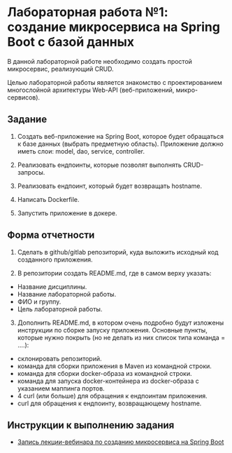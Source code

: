 # Лабораторная работа №1: создание микросервиса на Spring Boot с базой данных

В данной лабораторной работе необходимо создать простой микросервис, реализующий CRUD.

Целью лабораторной работы является знакомство с проектированием многослойной архитектуры Web-API (веб-приложений, микро-сервисов). 

## Задание

1. Создать веб-приложение на Spring Boot, которое будет обращаться к базе данных (выбрать предметную область). Приложение должно иметь слои: model, dao, service, controller.

2. Реализовать ендпоинты, которые позволят выполнять CRUD-запросы.

3. Реализовать ендпоинт, который будет возвращать hostname.

4. Написать Dockerfile.

5. Запустить приложение в докере.

## Форма отчетности

1. Сделать в github/gitlab репозиторий, куда выложить исходный код созданного приложения.

2. В репозитории создать README.md, где в самом верху указать:
* Название дисциплины.
* Название лабораторной работы.
* ФИО и группу.
* Цель лабораторной работы.

3. Дополнить README.md, в котором очень подробно будут изложены инструкции по сборке запуску приложения. Основные пункты, которые нужно покрыть (но не делать из них список типа команда = ....):

* склонировать репозиторий.
* команда для сборки приложения в Maven из командной строки.
* команда для сборки docker-образа из командной строки.
* команда для запуска docker-контейнера из docker-образа с указанием маппинга портов.
* 4 curl (или больше) для обращения к ендпоинтам приложения.
* curl для обращения к ендпоинту, возвращающему hostname.

## Инструкции к выполнению задания

* [Запись лекции-вебинара по созданию микросервиса на Spring Boot](https://drive.google.com/file/d/1IBv_tjgYhsUVN45gSckis4YjAjFURHMS/view?usp=sharing)
